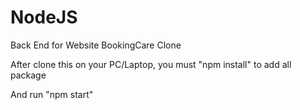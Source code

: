# NodeJS
Back End for Website BookingCare Clone

After clone this on your PC/Laptop, you must "npm install" to add all package

And run "npm start"
